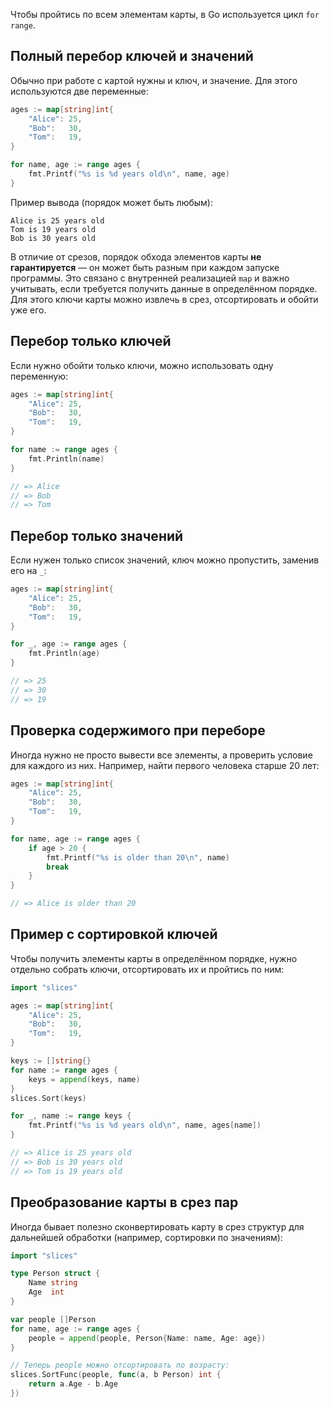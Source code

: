 Чтобы пройтись по всем элементам карты, в Go используется цикл `for range`.

## Полный перебор ключей и значений

Обычно при работе с картой нужны и ключ, и значение. Для этого используются две переменные:

```go
ages := map[string]int{
	"Alice": 25,
	"Bob":   30,
	"Tom":   19,
}

for name, age := range ages {
	fmt.Printf("%s is %d years old\n", name, age)
}
```

Пример вывода (порядок может быть любым):

```text
Alice is 25 years old
Tom is 19 years old
Bob is 30 years old
```

В отличие от срезов, порядок обхода элементов карты **не гарантируется** — он может быть разным при каждом запуске программы. Это связано с внутренней реализацией `map` и важно учитывать, если требуется получить данные в определённом порядке. Для этого ключи карты можно извлечь в срез, отсортировать и обойти уже его.

<!-- FIXME: как будто бы текст про порядок в начало. или даже в урок где мы рассказываем про мапы. Типа "отличие мап от слайсов" -->

## Перебор только ключей

Если нужно обойти только ключи, можно использовать одну переменную:

```go
ages := map[string]int{
	"Alice": 25,
	"Bob":   30,
	"Tom":   19,
}

for name := range ages {
	fmt.Println(name)
}

// => Alice
// => Bob
// => Tom

```

## Перебор только значений

Если нужен только список значений, ключ можно пропустить, заменив его на `_`:

```go
ages := map[string]int{
	"Alice": 25,
	"Bob":   30,
	"Tom":   19,
}

for _, age := range ages {
	fmt.Println(age)
}

// => 25
// => 30
// => 19
```

## Проверка содержимого при переборе

Иногда нужно не просто вывести все элементы, а проверить условие для каждого из них.
Например, найти первого человека старше 20 лет:

```go
ages := map[string]int{
	"Alice": 25,
	"Bob":   30,
	"Tom":   19,
}

for name, age := range ages {
	if age > 20 {
		fmt.Printf("%s is older than 20\n", name)
		break
	}
}

// => Alice is older than 20
```

## Пример с сортировкой ключей

Чтобы получить элементы карты в определённом порядке, нужно отдельно собрать ключи, отсортировать их и пройтись по ним:

```go
import "slices"

ages := map[string]int{
	"Alice": 25,
	"Bob":   30,
	"Tom":   19,
}

keys := []string{}
for name := range ages {
	keys = append(keys, name)
}
slices.Sort(keys)

for _, name := range keys {
	fmt.Printf("%s is %d years old\n", name, ages[name])
}

// => Alice is 25 years old
// => Bob is 30 years old
// => Tom is 19 years old
```

## Преобразование карты в срез пар

Иногда бывает полезно сконвертировать карту в срез структур для дальнейшей обработки (например, сортировки по значениям):

```go
import "slices"

type Person struct {
	Name string
	Age  int
}

var people []Person
for name, age := range ages {
	people = append(people, Person{Name: name, Age: age})
}

// Теперь people можно отсортировать по возрасту:
slices.SortFunc(people, func(a, b Person) int {
	return a.Age - b.Age
})
```

<!-- FIXME: структуры + слайсы не рассматривались.   -->
